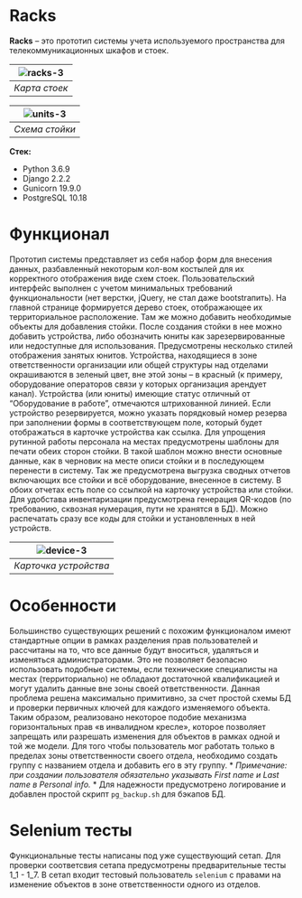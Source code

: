 # Racks
**Racks** – это прототип системы учета используемого пространства для телекоммуникационных шкафов и стоек.  

| ![racks-3](https://user-images.githubusercontent.com/96002587/153874276-4bb91100-915f-484f-8163-2a1c2a1c12c2.png) |
|:--:| 
| *Карта стоек* |

| ![units-3](https://user-images.githubusercontent.com/96002587/153874295-4ed3773e-517a-4f04-bf9b-c542eba34729.png) |
|:--:| 
| *Схема стойки* |

**Стек:**
- Python 3.6.9
- Django 2.2.2
- Gunicorn 19.9.0
- PostgreSQL 10.18

# Функционал
Прототип системы представляет из себя набор форм для внесения данных, разбавленный некоторым кол-вом костылей для их корректного отображения виде схем стоек. Пользовательский интерфейс выполнен с учетом минимальных требований функциональности (нет верстки, jQuery, не стал даже bootstraпить). На главной странице формируется дерево стоек, отображающее их территориальное расположение. Там же можно добавить необходимые объекты для добавления стойки. После создания стойки в нее можно добавить устройства, либо обозначить юниты как зарезервированные или недоступные для использования. Предусмотрены несколько стилей отображения занятых юнитов. Устройства, находящиеся в зоне ответственности организации или общей структуры над отделами окрашиваются в зеленый цвет, вне этой зоны – в красный (к примеру, оборудование операторов связи у которых организация арендует канал). Устройства (или юниты) имеющие статус отличный от “Оборудование в работе”, отмечаются штрихованной линией. Если устройство резервируется, можно указать порядковый номер резерва при заполнении формы в соответствующем поле, который будет отображаться в карточке устройства как ссылка. Для упрощения рутинной работы персонала на местах предусмотрены шаблоны для печати обеих сторон стойки. В такой шаблон можно внести основные данные, как в черновик на месте описи стойки и в последующем перенести в систему. Так же предусмотрена выгрузка сводных отчетов включающих все стойки и всё оборудование, внесенное в систему. В обоих отчетах есть поле со ссылкой на карточку устройства или стойки. Для удобстава инвентаризации предусмотрена генерация QR-кодов (по требованию, сквозная нумерация, пути не хранятся в БД). Можно распечатать сразу все коды для стойки и установленных в ней устройств. 

| ![device-3](https://user-images.githubusercontent.com/96002587/153874252-2c299c8d-67b2-47d2-9969-b542e1a74af4.png) |
|:--:| 
| *Карточка устройства* |

# Особенности
Большинство существующих решений с похожим функционалом имеют стандартные опции в рамках разделения прав пользователей и рассчитаны на то, что все данные будут вноситься, удаляться и изменяться администраторами. Это не позволяет безопасно использовать подобные системы, если технические специалисты на местах (территориально) не обладают достаточной квалификацией и могут удалить данные вне зоны своей ответственности. Данная проблема решена максимально примитивно, за счет простой схемы БД и проверки первичных ключей для каждого изменяемого объекта. Таким образом, реализовано некоторое подобие механизма горизонтальных прав «в инвалидном кресле», которое позволяет запрещать или разрешать изменения для объектов в рамках одной и той же модели. Для того чтобы пользователь мог работать только в пределах зоны ответственности своего отдела, необходимо создать группу с названием отдела и добавить его в эту группу. * *Примечание: при создании пользователя обязательно указывать First name и Last name в Personal info.* * Для надежности предусмотрено логирование и добавлен простой скрипт `pg_backup.sh` для бэкапов БД.

# Selenium тесты
Функциональные тесты написаны под уже существующий сетап. Для проверки соответсвия сетапа предусмотрены предварительные тесты 1_1 - 1_7. В сетап входит тестовый пользователь `selenium` с правами на изменение объектов в зоне ответственности одного из отделов.


